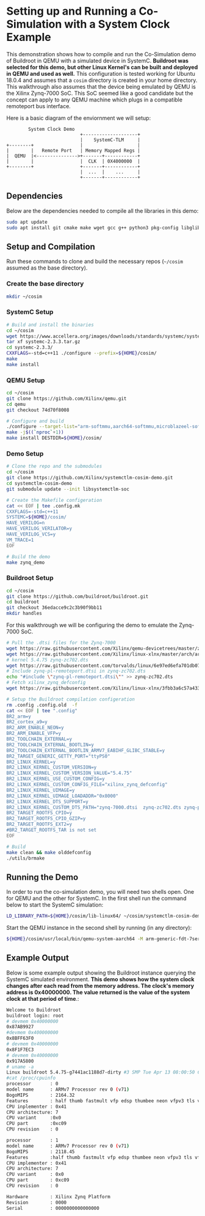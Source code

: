 # Setting up and Running a Co-Simulation with a System Clock Example

This demonstration shows how to compile and run the Co-Simulation demo of
Buildroot in QEMU with a simulated device in SystemC. **Buildroot was
selected for this demo, but other Linux Kernel's can be built and deployed
in QEMU and used as well.** This configuration is tested working for
Ubuntu 18.0.4 and assumes that a `cosim` directory is created in your home
directory. This walkthrough also assumes that the device being emulated by
QEMU is the Xilinx Zynq-7000 SoC. This SoC seemed like a good candidate
but the concept can apply to any QEMU machine which plugs in a compatible
remoteport bus interface.

Here is a basic diagram of the enviornment we will setup:
```
        System Clock Demo
                           +--------------------+
                           |    SystemC-TLM     |
+--------+                 |                    |
|        |   Remote Port   | Memory Mapped Regs |
|  QEMU  |<--------------->+-------+------------+
|        |                 |  CLK  | 0X4000000  |
+--------+                 +-------+------------+
                           |  ...  |    ...     |
                           +-------+------------+
```

## Dependencies

Below are the dependencies needed to compile all the libraries in this
demo:

```bash
sudo apt update
sudo apt install git cmake make wget gcc g++ python3 pkg-config libglib2.0-dev libpixman-1-dev verilator expect cpio unzip rsync bc libssl-dev
```

## Setup and Compilation

Run these commands to clone and build the necessary repos (`~/cosim`
assumed as the base directory).

### Create the base directory

```bash
mkdir ~/cosim
```

### SystemC Setup

```bash
# Build and install the binaries
cd ~/cosim
wget https://www.accellera.org/images/downloads/standards/systemc/systemc-2.3.3.tar.gz
tar xf systemc-2.3.3.tar.gz
cd systemc-2.3.3/
CXXFLAGS=-std=c++11 ./configure --prefix=${HOME}/cosim/
make
make install
```

### QEMU Setup

```bash
cd ~/cosim
git clone https://github.com/Xilinx/qemu.git
cd qemu
git checkout 74d70f8008

# Configure and build
./configure --target-list="arm-softmmu,aarch64-softmmu,microblazeel-softmmu,riscv32-softmmu,riscv64-softmmu,x86_64-softmmu" --enable-fdt --disable-kvm --disable-xen
make -j$((`nproc`+1))
make install DESTDIR=${HOME}/cosim/
```

### Demo Setup

```bash
# Clone the repo and the submodules
cd ~/cosim
git clone https://github.com/Xilinx/systemctlm-cosim-demo.git
cd systemctlm-cosim-demo
git submodule update --init libsystemctlm-soc

# Create the Makefile configeration
cat << EOF | tee .config.mk
CXXFLAGS=-std=c++11
SYSTEMC=${HOME}/cosim/
HAVE_VERILOG=n
HAVE_VERILOG_VERILATOR=y
HAVE_VERILOG_VCS=y
VM_TRACE=1
EOF

# Build the demo
make zynq_demo
```

### Buildroot Setup

```bash
cd ~/cosim
git clone https://github.com/buildroot/buildroot.git
cd buildroot
git checkout 36edacce9c2c3b90f9bb11
mkdir handles
```

For this walkthrough we will be configuring the demo to emulate the
Zynq-7000 SoC.

```bash
# Pull the .dtsi files for the Zynq-7000
wget https://raw.githubusercontent.com/Xilinx/qemu-devicetrees/master/zynq-pl-remoteport.dtsi
wget https://raw.githubusercontent.com/Xilinx/linux-xlnx/master/arch/arm/boot/dts/xilinx/zynq-7000.dtsi
# kernel 5.4.75 zynq-zc702.dts
wget https://raw.githubusercontent.com/torvalds/linux/6e97ed6efa701db070da0054b055c085895aba86/arch/arm/boot/dts/zynq-zc702.dts
# Include zynq-pl-remoteport.dtsi in zynq-zc702.dts
echo "#include \"zynq-pl-remoteport.dtsi\"" >> zynq-zc702.dts
# Fetch xilinx_zynq_defconfig
wget https://raw.githubusercontent.com/Xilinx/linux-xlnx/3fbb3a6c57a43342a7daec3bbae2f595c50bc969/arch/arm/configs/xilinx_zynq_defconfig

# Setup the Buildroot compilation configeration
rm .config .config.old  -f
cat << EOF | tee ".config"
BR2_arm=y
BR2_cortex_a9=y
BR2_ARM_ENABLE_NEON=y
BR2_ARM_ENABLE_VFP=y
BR2_TOOLCHAIN_EXTERNAL=y
BR2_TOOLCHAIN_EXTERNAL_BOOTLIN=y
BR2_TOOLCHAIN_EXTERNAL_BOOTLIN_ARMV7_EABIHF_GLIBC_STABLE=y
BR2_TARGET_GENERIC_GETTY_PORT="ttyPS0"
BR2_LINUX_KERNEL=y
BR2_LINUX_KERNEL_CUSTOM_VERSION=y
BR2_LINUX_KERNEL_CUSTOM_VERSION_VALUE="5.4.75"
BR2_LINUX_KERNEL_USE_CUSTOM_CONFIG=y
BR2_LINUX_KERNEL_CUSTOM_CONFIG_FILE="xilinx_zynq_defconfig"
BR2_LINUX_KERNEL_UIMAGE=y
BR2_LINUX_KERNEL_UIMAGE_LOADADDR="0x8000"
BR2_LINUX_KERNEL_DTS_SUPPORT=y
BR2_LINUX_KERNEL_CUSTOM_DTS_PATH="zynq-7000.dtsi  zynq-zc702.dts zynq-pl-remoteport.dtsi"
BR2_TARGET_ROOTFS_CPIO=y
BR2_TARGET_ROOTFS_CPIO_GZIP=y
BR2_TARGET_ROOTFS_EXT2=y
#BR2_TARGET_ROOTFS_TAR is not set
EOF

# Build
make clean && make olddefconfig
./utils/brmake
```

## Running the Demo

In order to run the co-simulation demo, you will need two shells open. One
for QEMU and the other for SystemC. In the first shell run the command
below to start the SystemC simulation:

```bash
LD_LIBRARY_PATH=${HOME}/cosim/lib-linux64/ ~/cosim/systemctlm-cosim-demo/zynq_demo unix:${HOME}/cosim/buildroot/handles/qemu-rport-_cosim@0 1000000
```

Start the QEMU instance in the second shell by running (in any directory):

```bash
${HOME}/cosim/usr/local/bin/qemu-system-aarch64 -M arm-generic-fdt-7series -m 1G -kernel ${HOME}/cosim/buildroot/output/images/uImage -dtb ${HOME}/cosim/buildroot/output/images/zynq-zc702.dtb --initrd ${HOME}/cosim/buildroot/output/images/rootfs.cpio.gz -serial /dev/null -serial mon:stdio -display none -net nic -net nic -net user -machine-path ${HOME}/cosim/buildroot/handles -icount 0,sleep=off -rtc clock=vm -sync-quantum 1000000
```

## Example Output

Below is some example output showing the Buildroot instance querying the
SystemC simulated environment. **This demo shows how the system clock
changes after each read from the memory address. The clock's memory
address is 0x40000000. The value returned is the value of the system clock
at that period of time**.:

```bash
Welcome to Buildroot
buildroot login: root
# devmem 0x40000000
0x87AB9927
#devmem 0x400000000
0x8BFF63F0
# devmem 0x40000000
0x8F1F7EC3
# devmem 0x40000000
0x917A5800
# uname -a
Linux buildroot 5.4.75-g7441ac1188d7-dirty #3 SMP Tue Apr 13 08:00:50 CST 2021 armv71 GNU/Linux
#cat /proc/cpuinfo
processor       : 0
model name      : ARMv7 Processor rev 0 (v71)
BogoMIPS        : 2164.32
Features        : half thumb fastmult vfp edsp thumbee neon vfpv3 tls vfpd32
CPU inplementer : 0x41
CPU architecture: 7
CPU variant     :0x0
CPU part        :0xc09
CPU revision    : 0

processor       : 1
model name      : ARMv7 Processor rev 0 (v71)
BogoMIPS        : 2118.45
Features        :half thumb fastmult vfp edsp thumbee neon vfpv3 tls vfpd32
CPU implementer : 0x41
CPU architecture: 7
CPU variant     : 0x0
CPU part        : 0xc09
CPU revision    : 0

Hardware        : Xilinx Zynq Platform
Revision        : 0000
Serial          : 0000000000000000
```

